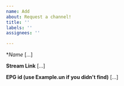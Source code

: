 ```yaml
---
name: Add
about: Request a channel!
title: ''
labels: ''
assignees: ''

---
```


**Name*
[...]

**Stream Link**
[...]

**EPG id (use Example.un if you didn't find)**
[...]
